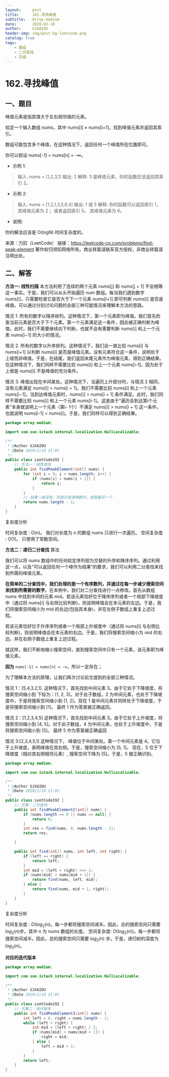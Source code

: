 ```yaml
---
layout:     post
title:      162.寻找峰值
subtitle:   Array.medium
date:       2020-02-10
author:     GJXAIOU
header-img: img/post-bg-leetcode.png
catalog: true
tags:
    - 数组
	- 二分查找
	- 完成
---
```


# 162.寻找峰值

## 一、题目

峰值元素是指其值大于左右相邻值的元素。

给定一个输入数组 nums，其中 nums[i] ≠ nums[i+1]，找到峰值元素并返回其索引。

数组可能包含多个峰值，在这种情况下，返回任何一个峰值所在位置即可。

你可以假设 nums[-1] = nums[n] = -∞。

- 示例 1:

> 输入: nums = [1,2,3,1]
> 输出: 2
> 解释: 3 是峰值元素，你的函数应该返回其索引 2。

- 示例 2:

> 输入: nums = [1,2,1,3,5,6,4]
> 输出: 1 或 5 
> 解释: 你的函数可以返回索引 1，其峰值元素为 2；
>      或者返回索引 5， 其峰值元素为 6。

- 说明:

你的解法应该是 O(logN) 时间复杂度的。

来源：力扣（LeetCode）
链接：https://leetcode-cn.com/problems/find-peak-element
著作权归领扣网络所有。商业转载请联系官方授权，非商业转载请注明出处。



## 二、解答

**方法一: 线性扫描**
本方法利用了连续的两个元素 nums[j] 和 nums[j + 1] 不会相等这一事实。于是，我们可以从头开始遍历 num 数组。每当我们遇到数字 nums[i]，只需要检查它是否大于下一个元素 nums[i+1] 即可判断 nums[i] 是否是峰值。可以通过分别讨论问题的全部三种可能情况来理解本方法的思路。

情况 1. 所有的数字以降序排列。这种情况下，第一个元素即为峰值。我们首先检查当前元素是否大于下个元素。第一个元素满足这一条件，因此被正确判断为峰值。此时，我们不需要继续向下判断，也就不会有需要判断 nums[i] 和上一个元素 nums[i−1] 的大小的情况。

情况 2. 所有的数字以升序排列。这种情况下，我们会一直比较 nums[i] 与 nums[i+1] 以判断 nums[i] 是否是峰值元素。没有元素符合这一条件，说明处于上坡而非峰值。于是，在结尾，我们返回末尾元素作为峰值元素，得到正确结果。在这种情况下，我们同样不需要比较 nums[i] 和上一个元素 nums[i-1]，因为处于上坡是 nums[i] 不是峰值的充分条件。

情况 3. 峰值出现在中间某处。这种情况下，当遍历上升部分时，与情况 2 相同，没有元素满足 nums[i] > nums[i + 1]。我们不需要比较 nums[i] 和上一个元素 nums[i−1]。当到达峰值元素时，nums[i] > nums[i + 1] 条件满足。此时，我们同样不需要比较 nums[i] 和上一个元素 nums[i-1]。这是由于“遍历会到达第i个元素”本身就说明上一个元素（第i- 1个）不满足 nums[i] > nums[i + 1] 这一条件，也就说明 nums[i-1] < nums[i]。于是，我们同样可以得到正确结果。



```java
package array.medium;

import com.sun.istack.internal.localization.NullLocalizable;

/**
 * @Author GJXAIOU
 * @Date 2020/2/10 21:01
 */
public class LeetCode192 {
    // 方法一：线性查找
    public int findPeakElement(int[] nums) {
        for (int i = 0; i < nums.length; i++) {
            if (nums[i] > nums[i + 1]) {
                return i;
            }
        }
        // 如果一直没有，则表示是递增数列，就是最后一个
        return nums.length - 1;
    }
}
```



复杂度分析

时间复杂度 : O(n)。 我们对长度为 n 的数组 nums 只进行一次遍历。
空间复杂度 : O(1)。 只使用了常数空间。

**方法二：递归二分查找**
算法

我们可以将 nums 数组中的任何给定序列视为交替的升序和降序序列。通过利用这一点，以及“可以返回任何一个峰作为结果”的要求，我们可以利用二分查找来找到所需的峰值元素。

**在简单的二分查找中，我们处理的是一个有序数列，并通过在每一步减少搜索空间来找到所需要的数字**。在本例中，我们对二分查找进行一点修改。首先从数组 nums 中找到中间的元素 mid。若该元素恰好位于降序序列或者一个局部下降坡度中（通过将 nums[i] 与右侧比较判断)，则说明峰值会在本元素的左边。于是，我们将搜索空间缩小为 mid 的左边(包括其本身)，并在左侧子数组上重复上述过程。

若该元素恰好位于升序序列或者一个局部上升坡度中（通过将 nums[i] 与右侧比较判断)，则说明峰值会在本元素的右边。于是，我们将搜索空间缩小为 mid 的右边，并在右侧子数组上重复上述过程。

就这样，我们不断地缩小搜索空间，直到搜索空间中只有一个元素，该元素即为峰值元素。

**因为**  `nums[-1] = nums[n] = -∞`，所以一定存在；

为了理解本方法的原理，让我们再次讨论前文提到的全部三种情况。

情况 1：[5,4,3,2,1]. 这种情况下，首先找到中间元素 3。由于它处于下降坡度，将搜索空间缩小到 下标为：[1, 2, 3]。对于此子数组，2 为中间元素，也处于下降坡度中，于是将搜索空间缩小到 [1, 2]。现在 1 是中间元素并同样处于下降坡度，于是将搜索空间缩小到 [1]。 最终 1 作为答案被正确返回。

情况 2：[1,2,3,4,5] 这种情况下，首先找到中间元素 3。由于它处于上升坡度，将搜索空间缩小到 [4, 5]。对于此子数组，4 为中间元素，也处于上升坡度中，于是将搜索空间缩小到 [5]。 最终 5 作为答案被正确返回


情况 3:[2,3,4,5,1] 这种情况下， 峰值位于中间某处。第一个中间元素是 4。它位于上升坡度，表明峰值在其右侧。于是，搜索空间缩小为 [5, 1]。 现在，5 位于下降坡度（相对其右侧相邻元素）, 搜索空间下降为 [5]。于是，5 被正确识别。

```java
package array.medium;

import com.sun.istack.internal.localization.NullLocalizable;

/**
 * @Author GJXAIOU
 * @Date 2020/2/10 21:01
 */
public class LeetCode192 {
    // 方案：二分查找
    public int findPeakElement2(int[] nums) {
        if (nums.length == 0 || nums == null) {
            return 0;
        }
        int res = find(nums, 0, nums.length - 1);
        return res;

    }

    public int find(int[] nums, int left, int right) {
        if (left == right) {
            return left;
        }
        int mid = (left + right) >>> 1;
        if (nums[mid] > nums[mid + 1]) {
            return find(nums, left, mid);
        } else {
            return find(nums, mid + 1, right);
        }
    }
}

```

复杂度分析

时间复杂度 : $O\big(log_2(n)$。每一步都将搜索空间减半。因此，总的搜索空间只需要 $log_2(n)$步。其中 n 为 nums 数组的长度。
空间复杂度: $O\big(log_2(n))$。每一步都将搜索空间减半。因此，总的搜索空间只需要 $log_2(n)$ 步。于是，递归树的深度为 $log_2(n)$。

**对应的迭代版本**

```java
package array.medium;

import com.sun.istack.internal.localization.NullLocalizable;

/**
 * @Author GJXAIOU
 * @Date 2020/2/10 21:01
 */
public class LeetCode192 {
    // 方案二：迭代版本
    public int findPeakElement3(int[] nums) {
        int left = 0, right = nums.length - 1;
        while (left < right) {
            int mid = (left + right) / 2;
            if (nums[mid] > nums[mid + 1]) {
                right = mid;
            } else {
                left = mid + 1;
            }
        }
        return left;
    }
}

```

